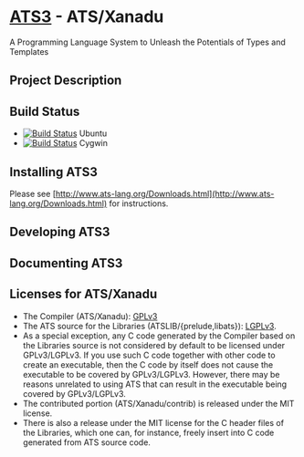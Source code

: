 # [ATS3](http://www.ats-lang.org/) - ATS/Xanadu

A Programming Language System to Unleash the Potentials of Types
and Templates

## Project Description

## Build Status

* [![Build Status](https://travis-ci.org/githwxi/ATS-Xanadu.svg?branch=master)](https://travis-ci.org/githwxi/ATS-Xanadu) Ubuntu
* [![Build Status](https://ci.appveyor.com/api/projects/status/github/githwxi/ats-xanadu?branch=master&svg=true)](https://ci.appveyor.com/project/githwxi/ats-xanadu/branch/master) Cygwin

## Installing ATS3

Please see
[http://www.ats-lang.org/Downloads.html](http://www.ats-lang.org/Downloads.html) for
instructions.

## Developing ATS3

## Documenting ATS3

## Licenses for ATS/Xanadu

* The Compiler (ATS/Xanadu):
  [GPLv3](https://github.com/githwxi/ATS-Xanadu/blob/master/COPYING-gpl-3.0.txt)
* The ATS source for the Libraries (ATSLIB/{prelude,libats}):
  [LGPLv3](https://github.com/githwxi/ATS-Xanadu/blob/master/COPYING-lgpl-3.0.txt).
* As a special exception, any C code generated by the Compiler based on the Libraries
  source is not considered by default to be licensed under GPLv3/LGPLv3. If you use such
  C code together with other code to create an executable, then the C code by itself does
  not cause the executable to be covered by GPLv3/LGPLv3. However, there may be reasons
  unrelated to using ATS that can result in the executable being covered by GPLv3/LGPLv3.
* The contributed portion (ATS/Xanadu/contrib) is released under the MIT license.
* There is also a release under the MIT license for the C header files of the Libraries,
  which one can, for instance, freely insert into C code generated from ATS source code.
